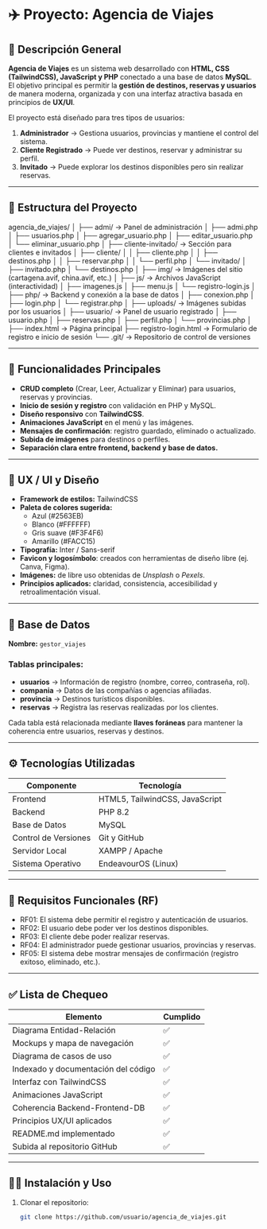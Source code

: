 # ✈️ Proyecto: Agencia de Viajes

## 📘 Descripción General

**Agencia de Viajes** es un sistema web desarrollado con **HTML, CSS (TailwindCSS), JavaScript y PHP** conectado a una base de datos **MySQL**.  
El objetivo principal es permitir la **gestión de destinos, reservas y usuarios** de manera moderna, organizada y con una interfaz atractiva basada en principios de **UX/UI**.

El proyecto está diseñado para tres tipos de usuarios:
1. **Administrador** → Gestiona usuarios, provincias y mantiene el control del sistema.
2. **Cliente Registrado** → Puede ver destinos, reservar y administrar su perfil.
3. **Invitado** → Puede explorar los destinos disponibles pero sin realizar reservas.

---

## 🧩 Estructura del Proyecto

agencia_de_viajes/
│
├── admi/ → Panel de administración
│ ├── admi.php
│ ├── usuarios.php
│ ├── agregar_usuario.php
│ ├── editar_usuario.php
│ └── eliminar_usuario.php
│
├── cliente-invitado/ → Sección para clientes e invitados
│ ├── cliente/
│ │ ├── cliente.php
│ │ ├── destinos.php
│ │ ├── reservar.php
│ │ └── perfil.php
│ └── invitado/
│ ├── invitado.php
│ └── destinos.php
│
├── img/ → Imágenes del sitio (cartagena.avif, china.avif, etc.)
│
├── js/ → Archivos JavaScript (interactividad)
│ ├── imagenes.js
│ ├── menu.js
│ └── registro-login.js
│
├── php/ → Backend y conexión a la base de datos
│ ├── conexion.php
│ ├── login.php
│ └── registrar.php
│
├── uploads/ → Imágenes subidas por los usuarios
│
├── usuario/ → Panel de usuario registrado
│ ├── usuario.php
│ ├── reservas.php
│ ├── perfil.php
│ └── provincias.php
│
├── index.html → Página principal
├── registro-login.html → Formulario de registro e inicio de sesión
└── .git/ → Repositorio de control de versiones


---

## 🧠 Funcionalidades Principales

- **CRUD completo** (Crear, Leer, Actualizar y Eliminar) para usuarios, reservas y provincias.
- **Inicio de sesión y registro** con validación en PHP y MySQL.
- **Diseño responsivo** con **TailwindCSS**.
- **Animaciones JavaScript** en el menú y las imágenes.
- **Mensajes de confirmación**: registro guardado, eliminado o actualizado.
- **Subida de imágenes** para destinos o perfiles.
- **Separación clara entre frontend, backend y base de datos.**

---

## 🎨 UX / UI y Diseño

- **Framework de estilos:** TailwindCSS  
- **Paleta de colores sugerida:**
  - Azul (#2563EB)
  - Blanco (#FFFFFF)
  - Gris suave (#F3F4F6)
  - Amarillo (#FACC15)
- **Tipografía:** Inter / Sans-serif  
- **Favicon y logosímbolo**: creados con herramientas de diseño libre (ej. Canva, Figma).  
- **Imágenes:** de libre uso obtenidas de *Unsplash* o *Pexels*.  
- **Principios aplicados:** claridad, consistencia, accesibilidad y retroalimentación visual.

---

## 🧾 Base de Datos

**Nombre:** `gestor_viajes`

### Tablas principales:
- **usuarios** → Información de registro (nombre, correo, contraseña, rol).
- **compania** → Datos de las compañías o agencias afiliadas.
- **provincia** → Destinos turísticos disponibles.
- **reservas** → Registra las reservas realizadas por los clientes.

Cada tabla está relacionada mediante **llaves foráneas** para mantener la coherencia entre usuarios, reservas y destinos.

---

## ⚙️ Tecnologías Utilizadas

| Componente | Tecnología |
|-------------|-------------|
| Frontend | HTML5, TailwindCSS, JavaScript |
| Backend | PHP 8.2 |
| Base de Datos | MySQL |
| Control de Versiones | Git y GitHub |
| Servidor Local | XAMPP / Apache |
| Sistema Operativo | EndeavourOS (Linux) |

---


## 🧰 Requisitos Funcionales (RF)

- RF01: El sistema debe permitir el registro y autenticación de usuarios.
- RF02: El usuario debe poder ver los destinos disponibles.
- RF03: El cliente debe poder realizar reservas.
- RF04: El administrador puede gestionar usuarios, provincias y reservas.
- RF05: El sistema debe mostrar mensajes de confirmación (registro exitoso, eliminado, etc.).

---

## ✅ Lista de Chequeo

| Elemento | Cumplido |
|-----------|-----------|
| Diagrama Entidad-Relación | ✅ |
| Mockups y mapa de navegación | ✅ |
| Diagrama de casos de uso | ✅ |
| Indexado y documentación del código | ✅ |
| Interfaz con TailwindCSS | ✅ |
| Animaciones JavaScript | ✅ |
| Coherencia Backend-Frontend-DB | ✅ |
| Principios UX/UI aplicados | ✅ |
| README.md implementado | ✅ |
| Subida al repositorio GitHub | ✅ |

---

## 🧑‍💻 Instalación y Uso

1. Clonar el repositorio:
   ```bash
   git clone https://github.com/usuario/agencia_de_viajes.git

